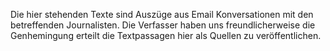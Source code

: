 Die hier stehenden Texte sind Auszüge aus Email Konversationen mit den betreffenden Journalisten. Die Verfasser haben uns freundlicherweise die Genhemingung erteilt die Textpassagen hier als Quellen zu veröffentlichen.